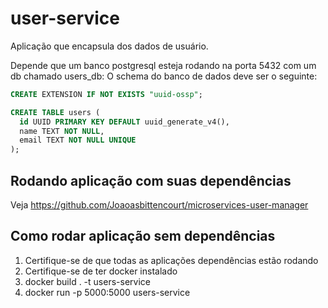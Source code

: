 # user-service

Aplicação que encapsula dos dados de usuário.

Depende que um banco postgresql esteja rodando na porta 5432 com um db chamado users_db:
O schema do banco de dados deve ser o seguinte:

```sql
CREATE EXTENSION IF NOT EXISTS "uuid-ossp";

CREATE TABLE users (
  id UUID PRIMARY KEY DEFAULT uuid_generate_v4(),
  name TEXT NOT NULL,
  email TEXT NOT NULL UNIQUE
);

```

## Rodando aplicação com suas dependências
Veja https://github.com/Joaoasbittencourt/microservices-user-manager


## Como rodar aplicação sem dependências
 1. Certifique-se de que todas as aplicações dependências estão rodando
 2. Certifique-se de ter docker instalado
 3. docker build . -t users-service
 4. docker run -p 5000:5000 users-service
